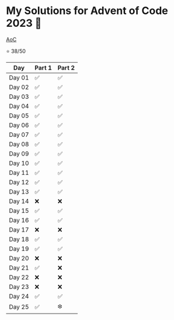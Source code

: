 # My Solutions for Advent of Code 2023 :christmas_tree:

[AoC](https://adventofcode.com/)

:star: 38/50

| Day   | Part 1 | Part 2 |
|-------|--------|--------|
| Day 01 | :white_check_mark:    | :white_check_mark:    |
| Day 02 | :white_check_mark:    | :white_check_mark:    |
| Day 03 | :white_check_mark:    | :white_check_mark:    |
| Day 04 | :white_check_mark:    | :white_check_mark:    |
| Day 05 | :white_check_mark:    | :white_check_mark:    |
| Day 06 | :white_check_mark:    | :white_check_mark:    |
| Day 07 | :white_check_mark:    | :white_check_mark:    |
| Day 08 | :white_check_mark:    | :white_check_mark:    |
| Day 09 | :white_check_mark:    | :white_check_mark:    |
| Day 10 | :white_check_mark:    | :white_check_mark:    |
| Day 11 | :white_check_mark:    | :white_check_mark:    |
| Day 12 | :white_check_mark:    | :white_check_mark:    |
| Day 13 | :white_check_mark:    | :white_check_mark:    |
| Day 14 | :x:                  | :x:                  |
| Day 15 | :white_check_mark:    | :white_check_mark:    |
| Day 16 | :white_check_mark:    | :white_check_mark:    |
| Day 17 | :x:                  | :x:                  |
| Day 18 | :white_check_mark:    | :white_check_mark:    |
| Day 19 | :white_check_mark:    | :white_check_mark:    |
| Day 20 | :x:                  | :x:                  |
| Day 21 | :white_check_mark:    | :x:                  |
| Day 22 | :x:                  | :x:                  |
| Day 23 | :x:                  | :x:                  |
| Day 24 | :white_check_mark:    | :white_check_mark:    |
| Day 25 | :white_check_mark:    | :snowflake:           |
